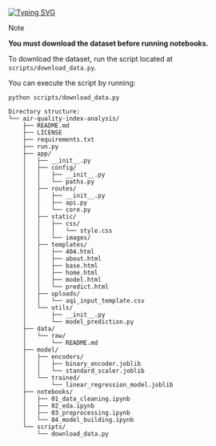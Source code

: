 [![Typing SVG](https://readme-typing-svg.demolab.com?font=Fira+Code&weight=700&size=60&pause=2000&color=F7F7F7&width=1000&height=100&lines=Air+Quality+Index+Analysis;An+End-to-End+ML+Application)](https://www.linkedin.com/in/adnaaaen/)

>[!NOTE]
>
>**You must download the dataset before running notebooks.**
>
>To download the dataset, run the script located at `scripts/download_data.py`.
>
>You can execute the script by running:
> ```
> python scripts/download_data.py
> ```

```
Directory structure:
└── air-quality-index-analysis/
    ├── README.md
    ├── LICENSE
    ├── requirements.txt
    ├── run.py
    ├── app/
    │   ├── __init__.py
    │   ├── config/
    │   │   ├── __init__.py
    │   │   └── paths.py
    │   ├── routes/
    │   │   ├── __init__.py
    │   │   ├── api.py
    │   │   └── core.py
    │   ├── static/
    │   │   ├── css/
    │   │   │   └── style.css
    │   │   └── images/
    │   ├── templates/
    │   │   ├── 404.html
    │   │   ├── about.html
    │   │   ├── base.html
    │   │   ├── home.html
    │   │   ├── model.html
    │   │   └── predict.html
    │   ├── uploads/
    │   │   └── aqi_input_template.csv
    │   └── utils/
    │       ├── __init__.py
    │       └── model_prediction.py
    ├── data/
    │   └── raw/
    │       └── README.md
    ├── model/
    │   ├── encoders/
    │   │   ├── binary_encoder.joblib
    │   │   └── standard_scaler.joblib
    │   └── trained/
    │       └── linear_regression_model.joblib
    ├── notebooks/
    │   ├── 01_data_cleaning.ipynb
    │   ├── 02_eda.ipynb
    │   ├── 03_preprocessing.ipynb
    │   └── 04_model_building.ipynb
    └── scripts/
        └── download_data.py

```
